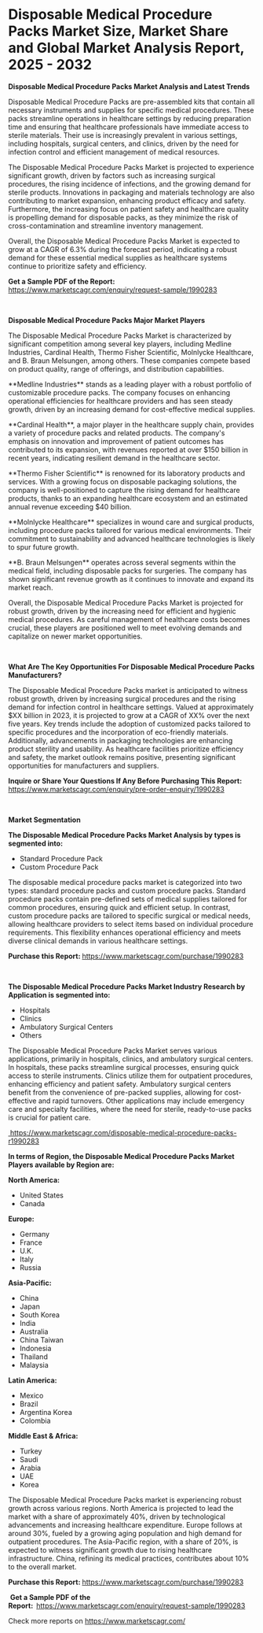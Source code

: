 <p><h1>Disposable Medical Procedure Packs Market Size, Market Share and Global Market Analysis Report, 2025 - 2032</h1></p><p><strong>Disposable Medical Procedure Packs Market Analysis and Latest Trends</strong></p>
<p><p>Disposable Medical Procedure Packs are pre-assembled kits that contain all necessary instruments and supplies for specific medical procedures. These packs streamline operations in healthcare settings by reducing preparation time and ensuring that healthcare professionals have immediate access to sterile materials. Their use is increasingly prevalent in various settings, including hospitals, surgical centers, and clinics, driven by the need for infection control and efficient management of medical resources.</p><p>The Disposable Medical Procedure Packs Market is projected to experience significant growth, driven by factors such as increasing surgical procedures, the rising incidence of infections, and the growing demand for sterile products. Innovations in packaging and materials technology are also contributing to market expansion, enhancing product efficacy and safety. Furthermore, the increasing focus on patient safety and healthcare quality is propelling demand for disposable packs, as they minimize the risk of cross-contamination and streamline inventory management.</p><p>Overall, the Disposable Medical Procedure Packs Market is expected to grow at a CAGR of 6.3% during the forecast period, indicating a robust demand for these essential medical supplies as healthcare systems continue to prioritize safety and efficiency.</p></p>
<p><strong>Get a Sample PDF of the Report:&nbsp;</strong> <a href="https://www.marketscagr.com/enquiry/request-sample/1990283?utm_campaign=2106&utm_medium=2&utm_source=Github&utm_content=ia&utm_term=05032025&utm_id=disposable-medical-procedure-packs">https://www.marketscagr.com/enquiry/request-sample/1990283</a></p>
<p>&nbsp;</p>
<p><strong>Disposable Medical Procedure Packs Major Market Players</strong></p>
<p><p>The Disposable Medical Procedure Packs Market is characterized by significant competition among several key players, including Medline Industries, Cardinal Health, Thermo Fisher Scientific, Molnlycke Healthcare, and B. Braun Melsungen, among others. These companies compete based on product quality, range of offerings, and distribution capabilities.</p><p>**Medline Industries** stands as a leading player with a robust portfolio of customizable procedure packs. The company focuses on enhancing operational efficiencies for healthcare providers and has seen steady growth, driven by an increasing demand for cost-effective medical supplies.</p><p>**Cardinal Health**, a major player in the healthcare supply chain, provides a variety of procedure packs and related products. The company's emphasis on innovation and improvement of patient outcomes has contributed to its expansion, with revenues reported at over $150 billion in recent years, indicating resilient demand in the healthcare sector.</p><p>**Thermo Fisher Scientific** is renowned for its laboratory products and services. With a growing focus on disposable packaging solutions, the company is well-positioned to capture the rising demand for healthcare products, thanks to an expanding healthcare ecosystem and an estimated annual revenue exceeding $40 billion.</p><p>**Molnlycke Healthcare** specializes in wound care and surgical products, including procedure packs tailored for various medical environments. Their commitment to sustainability and advanced healthcare technologies is likely to spur future growth.</p><p>**B. Braun Melsungen** operates across several segments within the medical field, including disposable packs for surgeries. The company has shown significant revenue growth as it continues to innovate and expand its market reach.</p><p>Overall, the Disposable Medical Procedure Packs Market is projected for robust growth, driven by the increasing need for efficient and hygienic medical procedures. As careful management of healthcare costs becomes crucial, these players are positioned well to meet evolving demands and capitalize on newer market opportunities.</p></p>
<p>&nbsp;</p>
<p><strong>What Are The Key Opportunities For Disposable Medical Procedure Packs Manufacturers?</strong></p>
<p><p>The Disposable Medical Procedure Packs market is anticipated to witness robust growth, driven by increasing surgical procedures and the rising demand for infection control in healthcare settings. Valued at approximately $XX billion in 2023, it is projected to grow at a CAGR of XX% over the next five years. Key trends include the adoption of customized packs tailored to specific procedures and the incorporation of eco-friendly materials. Additionally, advancements in packaging technologies are enhancing product sterility and usability. As healthcare facilities prioritize efficiency and safety, the market outlook remains positive, presenting significant opportunities for manufacturers and suppliers.</p></p>
<p><strong>Inquire or Share Your Questions If Any Before Purchasing This Report:</strong> <a href="https://www.marketscagr.com/enquiry/pre-order-enquiry/1990283?utm_campaign=2106&utm_medium=2&utm_source=Github&utm_content=ia&utm_term=05032025&utm_id=disposable-medical-procedure-packs">https://www.marketscagr.com/enquiry/pre-order-enquiry/1990283</a></p>
<p>&nbsp;</p>
<p><strong>Market Segmentation</strong></p>
<p><strong>The Disposable Medical Procedure Packs Market Analysis by types is segmented into:</strong></p>
<p><ul><li>Standard Procedure Pack</li><li>Custom Procedure Pack</li></ul></p>
<p><p>The disposable medical procedure packs market is categorized into two types: standard procedure packs and custom procedure packs. Standard procedure packs contain pre-defined sets of medical supplies tailored for common procedures, ensuring quick and efficient setup. In contrast, custom procedure packs are tailored to specific surgical or medical needs, allowing healthcare providers to select items based on individual procedure requirements. This flexibility enhances operational efficiency and meets diverse clinical demands in various healthcare settings.</p></p>
<p><strong>Purchase this Report:&nbsp;</strong><a href="https://www.marketscagr.com/purchase/1990283?utm_campaign=2106&utm_medium=2&utm_source=Github&utm_content=ia&utm_term=05032025&utm_id=disposable-medical-procedure-packs">https://www.marketscagr.com/purchase/1990283</a></p>
<p>&nbsp;</p>
<p><strong>The Disposable Medical Procedure Packs Market Industry Research by Application is segmented into:</strong></p>
<p><ul><li>Hospitals</li><li>Clinics</li><li>Ambulatory Surgical Centers</li><li>Others</li></ul></p>
<p><p>The Disposable Medical Procedure Packs Market serves various applications, primarily in hospitals, clinics, and ambulatory surgical centers. In hospitals, these packs streamline surgical processes, ensuring quick access to sterile instruments. Clinics utilize them for outpatient procedures, enhancing efficiency and patient safety. Ambulatory surgical centers benefit from the convenience of pre-packed supplies, allowing for cost-effective and rapid turnovers. Other applications may include emergency care and specialty facilities, where the need for sterile, ready-to-use packs is crucial for patient care.</p></p>
<p><a href="https://www.marketscagr.com/disposable-medical-procedure-packs-r1990283?utm_campaign=2106&utm_medium=2&utm_source=Github&utm_content=ia&utm_term=05032025&utm_id=disposable-medical-procedure-packs">&nbsp;https://www.marketscagr.com/disposable-medical-procedure-packs-r1990283</a></p>
<p><strong>In terms of Region, the Disposable Medical Procedure Packs Market Players available by Region are:</strong></p>
<p>
    <p> <strong> North America: </strong>
        <ul>
            <li>United States</li>
            <li>Canada</li>
        </ul>
        </p> 
    <p> <strong> Europe: </strong>
        <ul>
            <li>Germany</li>
            <li>France</li>
            <li>U.K.</li>
            <li>Italy</li>
            <li>Russia</li>
        </ul>
        </p> 
    <p> <strong> Asia-Pacific: </strong>
        <ul>
            <li>China</li>
            <li>Japan</li>
            <li>South Korea</li>
            <li>India</li>
            <li>Australia</li>
            <li>China Taiwan</li>
            <li>Indonesia</li>
            <li>Thailand</li>
            <li>Malaysia</li>
        </ul>
        </p> 
    <p> <strong> Latin America: </strong>
        <ul>
            <li>Mexico</li>
            <li>Brazil</li>
            <li>Argentina Korea</li>
            <li>Colombia</li>
        </ul>
        </p> 
    <p> <strong> Middle East & Africa: </strong>
        <ul>
            <li>Turkey</li>
            <li>Saudi</li>
            <li>Arabia</li>
            <li>UAE</li>
            <li>Korea</li>
        </ul>
    </p>
    </p>
<p><p>The Disposable Medical Procedure Packs market is experiencing robust growth across various regions. North America is projected to lead the market with a share of approximately 40%, driven by technological advancements and increasing healthcare expenditure. Europe follows at around 30%, fueled by a growing aging population and high demand for outpatient procedures. The Asia-Pacific region, with a share of 20%, is expected to witness significant growth due to rising healthcare infrastructure. China, refining its medical practices, contributes about 10% to the overall market.</p></p>
<p><strong>Purchase this Report: </strong><a href="https://www.marketscagr.com/purchase/1990283?utm_campaign=2106&utm_medium=2&utm_source=Github&utm_content=ia&utm_term=05032025&utm_id=disposable-medical-procedure-packs">https://www.marketscagr.com/purchase/1990283</a></p>
<p>&nbsp;<strong>Get a Sample PDF of the Report:&nbsp;&nbsp;</strong><a href="https://www.marketscagr.com/enquiry/request-sample/1990283?utm_campaign=2106&utm_medium=2&utm_source=Github&utm_content=ia&utm_term=05032025&utm_id=disposable-medical-procedure-packs">https://www.marketscagr.com/enquiry/request-sample/1990283</a></p>
<p><strong></strong></p>
<p>Check more reports on <a href="https://www.marketscagr.com/?utm_campaign=2106&utm_medium=2&utm_source=Github&utm_content=ia&utm_term=05032025&utm_id=disposable-medical-procedure-packs">https://www.marketscagr.com/</a></p>
